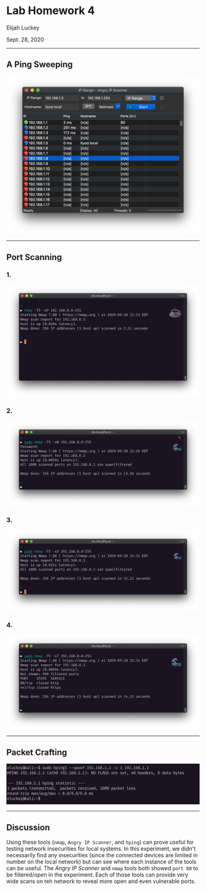 # Lab Homework 4

Elijah Luckey

Sept. 28, 2020

---

## A Ping Sweeping

![Angry IP Sweep](images/angry-ip.png)

---

## Port Scanning

### 1.

![Nmap Port SYN Scan](images/Nmap-Port-SYN-Scan.png)

### 2.

![Nmap Port NULL Scan](images/Nmap-Port-NULL-Scan.png)

### 3.

![Nmap Port XMAS Scan](images/Nmap-Port-XMAS-Scan.png)

### 4.

![Nmap Port Connect Scan](images/Nmap-Full-Connect-Scan.png)


---

## Packet Crafting

![Packet Crafting](images/packet-crafting.png)

---

## Discussion

Using these tools (`nmap`, `Angry IP Scanner`, and `hping`) can prove useful for testing network
insecurities for local systems. In this experiment, we didn't necessarily find any insecurities (since the connected devices are limited in number on the local network) but can see where each instance of the tools can be useful. The *Angry IP Scanner* and `nmap` tools both showed
`port 80` to be filtered/open in the experiment. Each of those tools can provide very wide scans
on teh network to reveal more open and even vulnerable ports.
